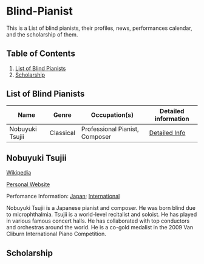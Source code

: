 # Blind-Pianist

This is a List of blind pianists, their profiles, news, performances calendar, and the scholarship of them.

## Table of Contents
1. [List of Blind Pianists](#List-of-Blind-Pianists)
2. [Scholarship](#Scholarship)

## List of Blind Pianists
|Name|  Genre  | Occupation(s) | Detailed information | 
|  ----  |  ----  | ----  | ----  |
|  Nobuyuki Tsujii  |  Classical  | Professional Pianist, Composer | [Detailed Info](#Nobuyuki-Tsujii) |


## Nobuyuki Tsujii
[Wikipedia](https://en.wikipedia.org/wiki/Nobuyuki_Tsujii)

[Personal Website](https://avex.jp/tsujii/tsujii-en/profile/)

Perfomance Information: [Japan](https://avex.jp/tsujii/live/); [International](https://avex.jp/tsujii/tsujii-en/live/?tag=1342)

Nobuyuki Tsujii is a Japanese pianist and composer. He was born blind due to microphthalmia. Tsujii is a world-level recitalist and soloist. He has played in various famous concert halls. He has collaborated with top conductors and orchestras around the world. He is a co-gold medalist in the 2009 Van Cliburn International Piano Competition.

## Scholarship
